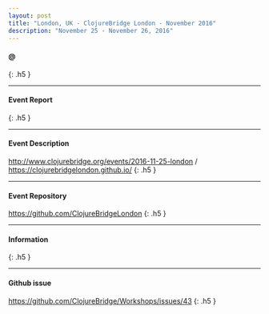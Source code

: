 ```yaml
---
layout: post
title: "London, UK - ClojureBridge London - November 2016"
description: "November 25 - November 26, 2016"
---
```


#### @

{: .h5 }

---

#### Event Report

{: .h5 }

---

#### Event Description

<http://www.clojurebridge.org/events/2016-11-25-london> / 
<https://clojurebridgelondon.github.io/>
{: .h5 }

---

#### Event Repository

<https://github.com/ClojureBridgeLondon>
{: .h5 }

---

#### Information

{: .h5 }

---

#### Github issue

<https://github.com/ClojureBridge/Workshops/issues/43>
{: .h5 }